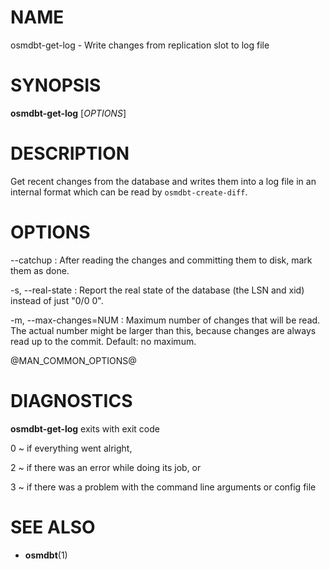 
# NAME

osmdbt-get-log - Write changes from replication slot to log file


# SYNOPSIS

**osmdbt-get-log** \[*OPTIONS*\]


# DESCRIPTION

Get recent changes from the database and writes them into a log file in an
internal format which can be read by `osmdbt-create-diff`.


# OPTIONS

\--catchup
:   After reading the changes and committing them to disk, mark them as done.

-s, \--real-state
:   Report the real state of the database (the LSN and xid) instead of just
    "0/0 0".

-m, \--max-changes=NUM
:   Maximum number of changes that will be read. The actual number might be
    larger than this, because changes are always read up to the commit.
    Default: no maximum.

@MAN_COMMON_OPTIONS@

# DIAGNOSTICS

**osmdbt-get-log** exits with exit code

0
  ~ if everything went alright,

2
  ~ if there was an error while doing its job, or

3
  ~ if there was a problem with the command line arguments or config file


# SEE ALSO

* **osmdbt**(1)

